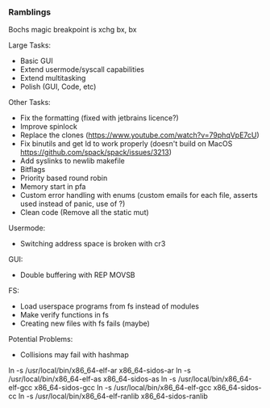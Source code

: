 ### Ramblings

Bochs magic breakpoint is xchg bx, bx

Large Tasks:
- Basic GUI
- Extend usermode/syscall capabilities 
- Extend multitasking
- Polish (GUI, Code, etc)

Other Tasks:
- Fix the formatting (fixed with jetbrains licence?)
- Improve spinlock
- Replace the clones (https://www.youtube.com/watch?v=79phqVpE7cU) 
- Fix binutils and get ld to work properly (doesn't build on MacOS https://github.com/spack/spack/issues/3213)
- Add syslinks to newlib makefile 
- Bitflags
- Priority based round robin
- Memory start in pfa
- Custom error handling with enums (custom emails for each file, asserts used instead of panic, use of ?)
- Clean code (Remove all the static mut)

Usermode:
- Switching address space is broken with cr3

GUI:
- Double buffering with REP MOVSB 

FS:
- Load userspace programs from fs instead of modules
- Make verify functions in fs
- Creating new files with fs fails (maybe)

Potential Problems:
- Collisions may fail with hashmap

ln -s /usr/local/bin/x86_64-elf-ar x86_64-sidos-ar
ln -s /usr/local/bin/x86_64-elf-as x86_64-sidos-as
ln -s /usr/local/bin/x86_64-elf-gcc x86_64-sidos-gcc
ln -s /usr/local/bin/x86_64-elf-gcc x86_64-sidos-cc
ln -s /usr/local/bin/x86_64-elf-ranlib x86_64-sidos-ranlib

<!-- pub struct Locked<A> {
    inner: spin::Mutex<A>,
}

impl<A> Locked<A> {
    pub const fn new(inner: A) -> Self {
        Locked {
            inner: spin::Mutex::new(inner),
        }
    }

    pub fn lock(&self) -> spin::MutexGuard<A> {
        self.inner.lock()
    }
} -->



